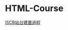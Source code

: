 # HTML-Course
<a href="https://blogger-sop.blogspot.tw/2015/02/example-iscb.html" target="_blank">ISCB站台建置過程</a>
